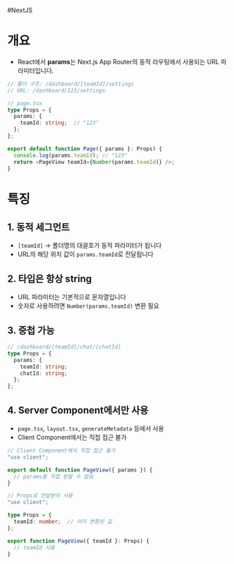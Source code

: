 #NextJS 
# 개요
- React에서 **params**는 Next.js App Router의 동적 라우팅에서 사용되는 URL 파라미터입니다.

``` ts
// 폴더 구조: /dashboard/[teamId]/settings
// URL: /dashboard/123/settings

// page.tsx
type Props = {
  params: {
    teamId: string;  // "123"
  };
};

export default function Page({ params }: Props) {
  console.log(params.teamId); // "123"
  return <PageView teamId={Number(params.teamId)} />;
}
```

# 특징
## 1. 동적 세그먼트

- `[teamId]` → 폴더명의 대괄호가 동적 파라미터가 됩니다
- URL의 해당 위치 값이 `params.teamId`로 전달됩니다

## 2. 타입은 항상 string

- URL 파라미터는 기본적으로 문자열입니다
- 숫자로 사용하려면 `Number(params.teamId)` 변환 필요

## 3. 중첩 가능

``` ts
// /dashboard/[teamId]/chat/[chatId]
type Props = {
  params: {
    teamId: string;
    chatId: string;
  };
};
```

## 4. Server Component에서만 사용

- `page.tsx`, `layout.tsx`, `generateMetadata` 등에서 사용
- Client Component에서는 직접 접근 불가
 
``` ts
// Client Component에서 직접 접근 불가
"use client";

export default function PageView({ params }) {
  // params를 직접 받을 수 없음
}

// Props로 전달받아 사용
"use client";

type Props = {
  teamId: number;  // 이미 변환된 값
};

export function PageView({ teamId }: Props) {
  // teamId 사용
}    
```
